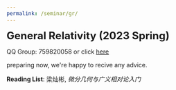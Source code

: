```yaml
---
permalink: /seminar/gr/
---
```



**<font size=5>General Relativity (2023 Spring)</font>**

QQ Group: 759820058 or click [here](https://jq.qq.com/?_wv=1027&k=wQQ8iExA)


preparing now, we're happy to recive any advice.

**Reading List**: 梁灿彬, *微分几何与广义相对论入门*